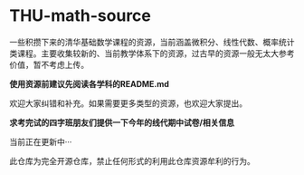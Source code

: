 # THU-math-source
一些积攒下来的清华基础数学课程的资源，当前涵盖微积分、线性代数、概率统计类课程。主要收集较新的、当前教学体系下的资源，过古早的资源一般无太大参考价值，暂不考虑上传。

**使用资源前建议先阅读各学科的README.md**

欢迎大家纠错和补充。如果需要更多类型的资源，也欢迎大家提出。

**求考完试的四字班朋友们提供一下今年的线代期中试卷/相关信息**

当前正在更新中···

此仓库为完全开源仓库，禁止任何形式的利用此仓库资源牟利的行为。

